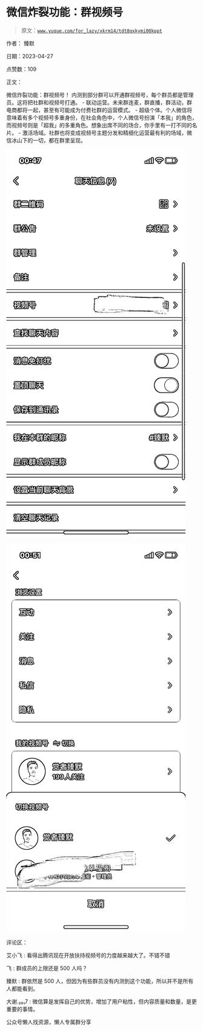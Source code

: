 # 微信炸裂功能：群视频号

> 原文：[`www.yuque.com/for_lazy/xkrm14/tdt8qxkymi00kppt`](https://www.yuque.com/for_lazy/xkrm14/tdt8qxkymi00kppt)

作者： 臻默

日期：2023-04-27

点赞数：109

正文：

微信炸裂功能：群视频号！ 内测到部分群可以开通群视频号，每个群员都是管理员。这将把社群和视频号打通。 - 联动运营。未来群连麦，群直播，群活动，群电商都将一起，甚至有可能成为付费社群的运营模式。 - 超级个体。个人微信将意味着有多个视频号多重身份，在社会角色中，个人微信号扮演「本我」的角色，而视频号则是「超我」的多重角色。想象出席不同的场合，你手里有一打不同的名片。 - 激活场域。社群也将变成视频号主题分发和精细化运营最有利的场域，微信冰山下的一切，都在群里呈现。

![](img/ea098578e9141730a17c3ed35cc247b8.png)  

![](img/91d15bed72d3aa0cc9dd360f9e15af30.png)  

评论区：

艾小飞 : 看得出腾讯现在开放扶持视频号的力度越来越大了。不错不错

飞 : 群成员的上限还是 500 人吗？

臻默 : 群依然是 500 人，但因为有些群员没有内测到这个功能，所以并不是所有人都能看到。

大谢.₂₀₁7 : 微信算是发挥自己的优势，增加了用户粘性，但内容质量和数量，是更重要的事情。

公众号懒人找资源，懒人专属群分享

